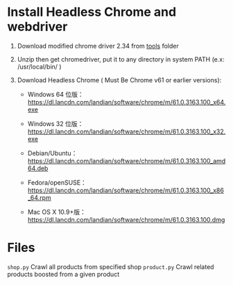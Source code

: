 # Install Headless Chrome and webdriver
1. Download modified chrome driver 2.34 from [tools](https://github.com/hezhen/spider-course-5/tree/master/taobao/tools) folder
    
2. Unzip then get chromedriver, put it to any directory in system PATH (e.x: /usr/local/bin/ )

3. Download Headless Chrome ( Must Be Chrome v61 or earlier versions):

    * Windows 64 位版：  
    https://dl.lancdn.com/landian/software/chrome/m/61.0.3163.100_x64.exe

    * Windows 32 位版：  
    https://dl.lancdn.com/landian/software/chrome/m/61.0.3163.100_x32.exe

    * Debian/Ubuntu：  
    https://dl.lancdn.com/landian/software/chrome/m/61.0.3163.100_amd64.deb

    * Fedora/openSUSE：  
    https://dl.lancdn.com/landian/software/chrome/m/61.0.3163.100_x86_64.rpm

    * Mac OS X 10.9+版：  
    https://dl.lancdn.com/landian/software/chrome/m/61.0.3163.100.dmg

# Files

`shop.py` Crawl all products from specified shop
`product.py` Crawl related products boosted from a given product
